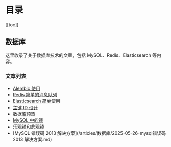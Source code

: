 # 目录

[[toc]]

## 数据库

这里收录了关于数据库技术的文章，包括 MySQL、Redis、Elasticsearch 等内容。

### 文章列表

- [Alembic 使用](/articles/数据库/2024-09-30-Alembic使用.md)
- [Redis 简单的消息队列](/articles/数据库/2024-09-30-Redis简单的消息队列.md)
- [Elasticsearch 简单使用](/articles/数据库/2024-10-11-elasticsearch简单使用.md)
- [主键 ID 设计](/articles/数据库/2025-02-17-主键id设计.md)
- [数据库预热](/articles/数据库/2025-03-16-数据库预热.md)
- [MySQL 中的锁](/articles/数据库/2025-05-12-mysql中的锁.md)
- [乐观锁和悲观锁](/articles/数据库/2025-05-14-乐观锁和悲观锁.md)
- [MySQL 错误码 2013 解决方案](/articles/数据库/2025-05-26-mysql错误码 2013 解决方案.md) 